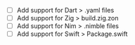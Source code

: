 - [ ] Add support for Dart > .yaml files
- [ ] Add support for Zig > build.zig.zon
- [ ] Add support for Nim > .nimble files
- [ ] Add support for Swift > Package.swift